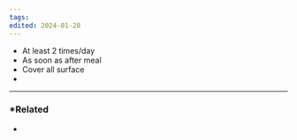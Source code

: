 ```yaml
---
tags: 
edited: 2024-01-28
---
```

- At least 2 times/day
- As soon as after meal
- Cover all surface
- 

---
### *Related
- 